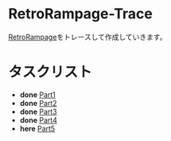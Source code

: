 # RetroRampage-Trace

[RetroRampage](https://github.com/nicklockwood/RetroRampage)をトレースして作成していきます。


# タスクリスト
- __done__ [Part1](https://github.com/nicklockwood/RetroRampage/blob/master/Tutorial/Part1.md)
- __done__ [Part2](https://github.com/nicklockwood/RetroRampage/blob/master/Tutorial/Part2.md)
- __done__ [Part3](https://github.com/nicklockwood/RetroRampage/blob/master/Tutorial/Part3.md)
- __done__ [Part4](https://github.com/nicklockwood/RetroRampage/blob/master/Tutorial/Part4.md)
- __here__ [Part5](https://github.com/nicklockwood/RetroRampage/blob/master/Tutorial/Part5.md)

<!-- vim:set ft=markdown ts=2 sw=2 sts=2: -->
